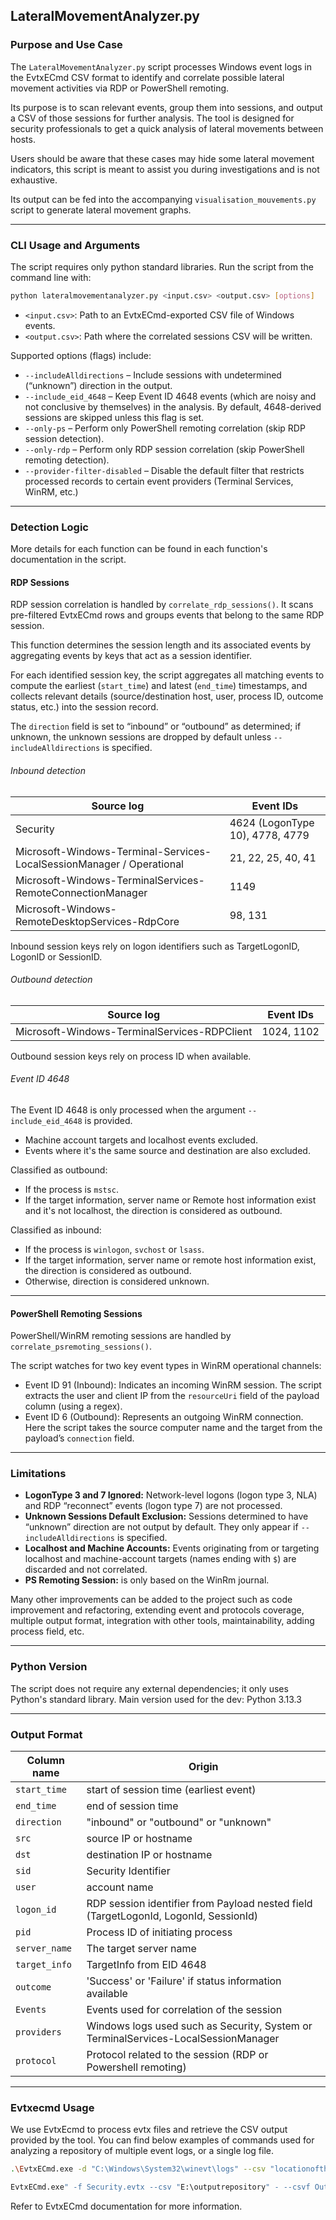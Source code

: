 
## LateralMovementAnalyzer.py 

### Purpose and Use Case

The `LateralMovementAnalyzer.py` script processes Windows event logs in the EvtxECmd CSV format to identify and correlate possible lateral movement activities via RDP or PowerShell remoting.  

Its purpose is to scan relevant events, group them into sessions, and output a CSV of those sessions for further analysis. The tool is designed for security professionals to get a quick analysis of lateral movements between hosts.  

Users should be aware that these cases may hide some lateral movement indicators, this script is meant to assist you during investigations and is not exhaustive.  

Its output can be fed into the accompanying `visualisation_mouvements.py` script to generate lateral movement graphs.

---

### CLI Usage and Arguments
The script requires only python standard libraries. 
Run the script from the command line with:

```bash
python lateralmovementanalyzer.py <input.csv> <output.csv> [options]
```

- `<input.csv>`: Path to an EvtxECmd-exported CSV file of Windows events.  
- `<output.csv>`: Path where the correlated sessions CSV will be written.  

Supported options (flags) include:

- `--includeAlldirections` – Include sessions with undetermined (“unknown”) direction in the output.  
- `--include_eid_4648` – Keep Event ID 4648 events (which are noisy and not conclusive by themselves) in the analysis. By default, 4648-derived sessions are skipped unless this flag is set.  
- `--only-ps` – Perform only PowerShell remoting correlation (skip RDP session detection).  
- `--only-rdp` – Perform only RDP session correlation (skip PowerShell remoting detection).  
- `--provider-filter-disabled` – Disable the default filter that restricts processed records to certain event providers (Terminal Services, WinRM, etc.)  

---
### Detection Logic

More details for each function can be found in each function's documentation in the script.  

#### RDP Sessions

RDP session correlation is handled by `correlate_rdp_sessions()`. It scans pre-filtered EvtxECmd rows and groups events that belong to the same RDP session.  

This function determines the session length and its associated events by aggregating events by keys that act as a session identifier.  

For each identified session key, the script aggregates all matching events to compute the earliest (`start_time`) and latest (`end_time`) timestamps, and collects relevant details (source/destination host, user, process ID, outcome status, etc.) into the session record.  

The `direction` field is set to “inbound” or “outbound” as determined; if unknown, the unknown sessions are dropped by default unless `--includeAlldirections` is specified.  

###### Inbound detection 


| Source log                                                   | Event IDs                          |
|---------------------------------------------------------------|------------------------------------|
| Security                                                     | 4624 (LogonType 10), 4778, 4779    |
| Microsoft-Windows-Terminal-Services-LocalSessionManager / Operational | 21, 22, 25, 40, 41          |
| Microsoft-Windows-TerminalServices-RemoteConnectionManager   | 1149                               |
| Microsoft-Windows-RemoteDesktopServices-RdpCore              | 98, 131                            |

Inbound session keys rely on logon identifiers such as TargetLogonID, LogonID or SessionID.  

###### Outbound detection 


| Source log                                                   | Event IDs                          |
|---------------------------------------------------------------|------------------------------------|
| Microsoft-Windows-TerminalServices-RDPClient                 | 1024, 1102     |


Outbound session keys rely on process ID when available.  

###### Event ID 4648 

The Event ID 4648 is only processed when the argument `--include_eid_4648` is provided.  

- Machine account targets and localhost events excluded.  
- Events where it's the same source and destination are also excluded.  

Classified as outbound:  
- If the process is `mstsc`.  
- If the target information, server name or Remote host information exist and it's not localhost, the direction is considered as outbound.  

Classified as inbound: 
- If the process is `winlogon`, `svchost` or `lsass`.  
- If the target information, server name or remote host information exist, the direction is considered as outbound.  
- Otherwise, direction is considered unknown.  

---

#### PowerShell Remoting Sessions

PowerShell/WinRM remoting sessions are handled by `correlate_psremoting_sessions()`.  

The script watches for two key event types in WinRM operational channels:

- Event ID 91 (Inbound): Indicates an incoming WinRM session. The script extracts the user and client IP from the `resourceUri` field of the payload column (using a regex).  
- Event ID 6 (Outbound): Represents an outgoing WinRM connection. Here the script takes the source computer name and the target from the payload’s `connection` field.  


---

### Limitations

- **LogonType 3 and 7 Ignored:** Network-level logons (logon type 3, NLA) and RDP “reconnect” events (logon type 7) are not processed.  
- **Unknown Sessions Default Exclusion:** Sessions determined to have “unknown” direction are not output by default. They only appear if `--includeAlldirections` is specified.  
- **Localhost and Machine Accounts:** Events originating from or targeting localhost and machine-account targets (names ending with `$`) are discarded and not correlated.  
- **PS Remoting Session:** is only based on the WinRm journal.  

Many other improvements can be added to the project such as code improvement and refactoring, extending event and protocols coverage, multiple output format, integration with other tools, maintainability, adding process field, etc.  

---

### Python Version

The script does not require any external dependencies; it only uses Python's standard library.
Main version used for the dev: Python 3.13.3

---

### Output Format

| Column name   | Origin                                                                 |
|---------------|------------------------------------------------------------------------|
| `start_time`  | start of session time (earliest event)                                 |
| `end_time`    | end of session time                                                    |
| `direction`   | "inbound" or "outbound" or "unknown"                                   |
| `src`         | source IP or hostname                                                  |
| `dst`         | destination IP or hostname                                             |
| `sid`         | Security Identifier                                                    |
| `user`        | account name                                                           |
| `logon_id`    | RDP session identifier from Payload nested field (TargetLogonId, LogonId, SessionId) |
| `pid`         | Process ID of initiating process                                       |
| `server_name` | The target server name                                                 |
| `target_info` | TargetInfo from EID 4648                                               |
| `outcome`     | 'Success' or 'Failure' if status information available                 |
| `Events`      | Events used for correlation of the session                             |
| `providers`   | Windows logs used such as Security, System or TerminalServices-LocalSessionManager |
| `protocol`    | Protocol related to the session (RDP or Powershell remoting) | 

---
### Evtxecmd Usage
We use EvtxEcmd to process evtx files and retrieve the CSV output provided by the tool. 
You can find below examples of commands used for analyzing a repository of multiple event logs, or a single log file.  

```bash
.\EvtxECmd.exe -d "C:\Windows\System32\winevt\logs" --csv "locationoftheouputFile" --csvf FileName
```

```bash
EvtxECmd.exe" -f Security.evtx --csv "E:\outputrepository" - --csvf OutputNameFile.csv
```

Refer to EvtxECmd documentation for more information.  



